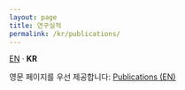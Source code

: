 ```yaml
---
layout: page
title: 연구실적
permalink: /kr/publications/
---
```


<div class="lang-switch"><a href="/publications/">EN</a> · <strong>KR</strong></div>

영문 페이지를 우선 제공합니다: [Publications (EN)](/publications/)

